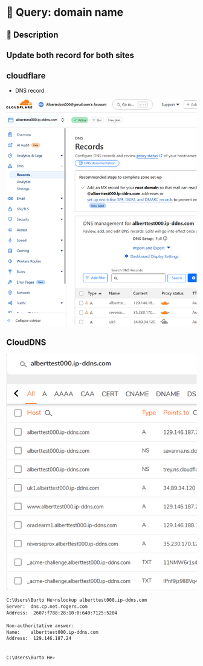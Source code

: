 # 🧾 Query: domain name

## 📌 Description

## Update both record for both sites

## cloudflare

- DNS record

![cloudflare](../images/domainname/domainname_1.png)

## CloudDNS

![CloudDNS](../images/domainname/domainname_2.png)

```bash
C:\Users\Burto He>nslookup alberttest000.ip-ddns.com
Server:  dns.cp.net.rogers.com
Address:  2607:f788:28:10:0:640:7125:5204

Non-authoritative answer:
Name:    alberttest000.ip-ddns.com
Address:  129.146.187.24


C:\Users\Burto He>
```
